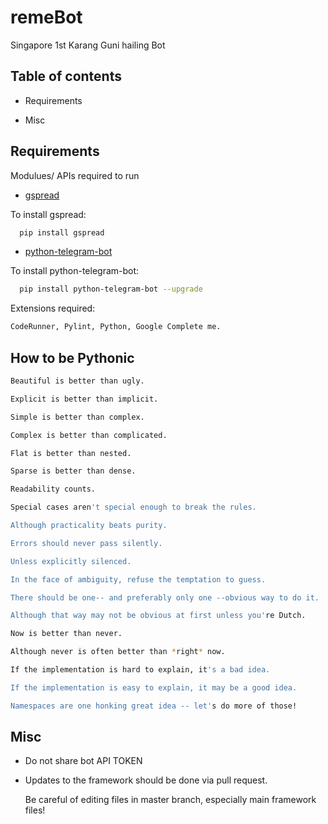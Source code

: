 # remeBot
Singapore 1st Karang Guni hailing Bot
## Table of contents

* Requirements

* Misc


## Requirements

Modulues/ APIs required to run

* [gspread](https://github.com/burnash/gspread)

To install gspread:

```sh
  pip install gspread
```
* [python-telegram-bot](https://github.com/python-telegram-bot/python-telegram-bot)

To install python-telegram-bot:

```sh
  pip install python-telegram-bot --upgrade
```
Extensions required:
```sh
CodeRunner, Pylint, Python, Google Complete me.
```

## How to be Pythonic
```sh
Beautiful is better than ugly.

Explicit is better than implicit.

Simple is better than complex.

Complex is better than complicated.

Flat is better than nested.

Sparse is better than dense.

Readability counts.

Special cases aren't special enough to break the rules.

Although practicality beats purity.

Errors should never pass silently.

Unless explicitly silenced.

In the face of ambiguity, refuse the temptation to guess.

There should be one-- and preferably only one --obvious way to do it.

Although that way may not be obvious at first unless you're Dutch.

Now is better than never.

Although never is often better than *right* now.

If the implementation is hard to explain, it's a bad idea.

If the implementation is easy to explain, it may be a good idea.

Namespaces are one honking great idea -- let's do more of those!
```

## Misc

- Do not share bot API TOKEN
- Updates to the framework should be done via pull request.
  
  Be careful of editing files in master branch, especially main framework files!

